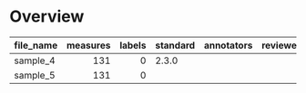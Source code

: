 

# Overview
|file_name|measures|labels|standard|annotators|reviewers|
|---------|-------:|-----:|--------|----------|---------|
|sample_4 |     131|     0|2.3.0   |          |         |
|sample_5 |     131|     0|        |          |         |
